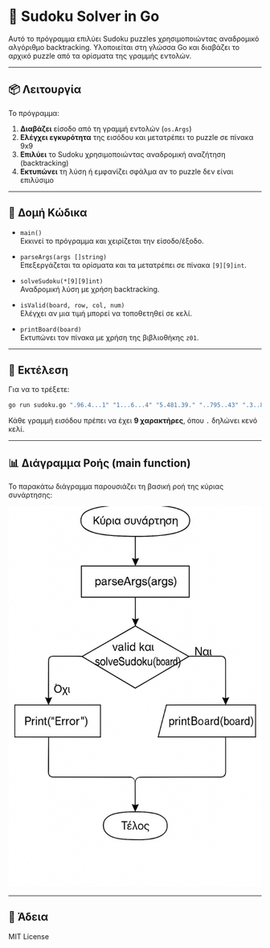 
# 🧩 Sudoku Solver in Go

Αυτό το πρόγραμμα επιλύει Sudoku puzzles χρησιμοποιώντας αναδρομικό αλγόριθμο backtracking. Υλοποιείται στη γλώσσα Go και διαβάζει το αρχικό puzzle από τα ορίσματα της γραμμής εντολών.

---

## 📦 Λειτουργία

Το πρόγραμμα:

1. **Διαβάζει** είσοδο από τη γραμμή εντολών (`os.Args`)
2. **Ελέγχει εγκυρότητα** της εισόδου και μετατρέπει το puzzle σε πίνακα 9x9
3. **Επιλύει** το Sudoku χρησιμοποιώντας αναδρομική αναζήτηση (backtracking)
4. **Εκτυπώνει** τη λύση ή εμφανίζει σφάλμα αν το puzzle δεν είναι επιλύσιμο

---

## 📐 Δομή Κώδικα

- `main()`  
  Εκκινεί το πρόγραμμα και χειρίζεται την είσοδο/έξοδο.

- `parseArgs(args []string)`  
  Επεξεργάζεται τα ορίσματα και τα μετατρέπει σε πίνακα `[9][9]int`.

- `solveSudoku(*[9][9]int)`  
  Αναδρομική λύση με χρήση backtracking.

- `isValid(board, row, col, num)`  
  Ελέγχει αν μια τιμή μπορεί να τοποθετηθεί σε κελί.

- `printBoard(board)`  
  Εκτυπώνει τον πίνακα με χρήση της βιβλιοθήκης `z01`.

---

## 🔧 Εκτέλεση

Για να το τρέξετε:

```bash
go run sudoku.go ".96.4...1" "1...6...4" "5.481.39." "..795..43" ".3..8...." "4.5.23.18" ".1.63..59" ".59.7.83." "..359...7"
```

Κάθε γραμμή εισόδου πρέπει να έχει **9 χαρακτήρες**, όπου `.` δηλώνει κενό κελί.

---

## 📊 Διάγραμμα Ροής (main function)

Το παρακάτω διάγραμμα παρουσιάζει τη βασική ροή της κύριας συνάρτησης:

![Sudoku Flowchart](./sudoku-diagram.png)

---

## 📜 Άδεια

MIT License
